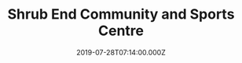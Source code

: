 ---
date: 2019-07-28T07:14:00.000Z
title: Shrub End Community and Sports Centre
latitude: 51.87527413989605
longitude: 0.8771681330516292
category: checkin
---